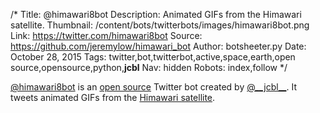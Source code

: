 /*
Title: @himawari8bot
Description: Animated GIFs from the Himawari satellite.
Thumbnail: /content/bots/twitterbots/images/himawari8bot.png
Link: https://twitter.com/himawari8bot
Source: https://github.com/jeremylow/himawari_bot
Author: botsheeter.py
Date: October 28, 2015
Tags: twitter,bot,twitterbot,active,space,earth,open source,opensource,python,__jcbl__
Nav: hidden
Robots: index,follow
*/

[@himawari8bot](https://twitter.com/himawari8bot) is an [open source](https://github.com/jeremylow/himawari_bot) Twitter bot created by [@\_\_jcbl\_\_](https://twitter.com/__jcbl__). It tweets animated GIFs from the [Himawari satellite](http://www.jma.go.jp/en/gms/).

